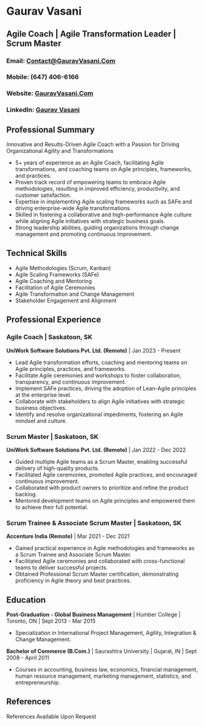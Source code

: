# Gaurav Vasani

## Agile Coach | Agile Transformation Leader | Scrum Master

### Email: Contact@GauravVasani.Com
### Mobile: (647) 406-6166
### Website: [GauravVasani.Com](https://www.gauravvasani.com)
### LinkedIn: [Gaurav Vasani](https://www.linkedin.com/in/gauravvasani)

## Professional Summary

Innovative and Results-Driven Agile Coach with a Passion for Driving Organizational Agility and Transformations

- 5+ years of experience as an Agile Coach, facilitating Agile transformations, and coaching teams on Agile principles, frameworks, and practices.
- Proven track record of empowering teams to embrace Agile methodologies, resulting in improved efficiency, productivity, and customer satisfaction.
- Expertise in implementing Agile scaling frameworks such as SAFe and driving enterprise-wide Agile transformations.
- Skilled in fostering a collaborative and high-performance Agile culture while aligning Agile initiatives with strategic business goals.
- Strong leadership abilities, guiding organizations through change management and promoting continuous improvement.

## Technical Skills

- Agile Methodologies (Scrum, Kanban)
- Agile Scaling Frameworks (SAFe)
- Agile Coaching and Mentoring
- Facilitation of Agile Ceremonies
- Agile Transformation and Change Management
- Stakeholder Engagement and Alignment

## Professional Experience

### Agile Coach | Saskatoon, SK

**UniWork Software Solutions Pvt. Ltd. (Remote)** | Jan 2023 - Present

- Lead Agile transformation efforts, coaching and mentoring teams on Agile principles, practices, and frameworks.
- Facilitate Agile ceremonies and workshops to foster collaboration, transparency, and continuous improvement.
- Implement SAFe practices, driving the adoption of Lean-Agile principles at the enterprise level.
- Collaborate with stakeholders to align Agile initiatives with strategic business objectives.
- Identify and resolve organizational impediments, fostering an Agile mindset and culture.

### Scrum Master | Saskatoon, SK

**UniWork Software Solutions Pvt. Ltd. (Remote)** | Jan 2022 - Dec 2022

- Guided multiple Agile teams as a Scrum Master, enabling successful delivery of high-quality products.
- Facilitated Agile ceremonies, promoted Agile practices, and encouraged continuous improvement.
- Collaborated with product owners to prioritize and refine the product backlog.
- Mentored development teams on Agile principles and empowered them to achieve their full potential.

### Scrum Trainee & Associate Scrum Master | Saskatoon, SK

**Accenture India (Remote)** | Mar 2021 - Dec 2021

- Gained practical experience in Agile methodologies and frameworks as a Scrum Trainee and Associate Scrum Master.
- Facilitated Agile ceremonies and collaborated with cross-functional teams to deliver successful projects.
- Obtained Professional Scrum Master certification, demonstrating proficiency in Agile theory and best practices.

## Education

**Post-Graduation - Global Business Management** | Humber College | Toronto, ON | Sept 2013 - Mar 2015

- Specialization in International Project Management, Agility, Integration & Change Management.

**Bachelor of Commerce (B.Com.)** | Saurashtra University | Gujarat, IN | Sept 2008 - April 2011

- Courses in accounting, business law, economics, financial management, human resource management, marketing management, statistics, and entrepreneurship.

## References

References Available Upon Request
